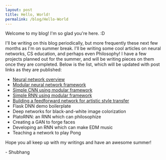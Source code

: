 ```yaml
---
layout: post
title: Hello, World!
permalink: /blog/Hello-World
---
```

Welcome to my blog! I'm so glad you're here. :D

I'll be writing on this blog periodically, but more frequently these next few months as I'm on summer break. I'll be writing some cool articles on neural networks, CS education, and perhaps even Philosophy! I have a few projects planned out for the summer, and will be writing pieces on them once they are completed. Below is the list, which will be updated with post links as they are published:

* [Neural network overview](https://medium.com/@shubhang.desai/a-soft-introduction-to-neural-networks-6986b5e3a127)
* [Modular neural network framework](Modular-NN-Mini-Framework)
* [Simple CNN using modular framework](Understanding-CNNs)
* [Simple RNN using modular framework](Understanding-RNNs)
* [Building a feedforward network for artistic style transfer](Neural-Style.html)
* Flask DNN demo boilerplate
* Deep networks for black-and-white image colorization
* PlatoRNN: an RNN which can philosophize
* Creating a GAN to forge faces
* Developing an RNN which can make EDM music
* Teaching a network to play Pong

Hope you all keep up with my writings and have an awesome summer!

\- Shubhang
